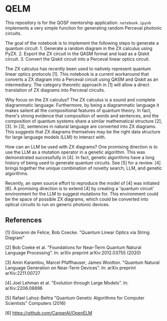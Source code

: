 # QELM

This repository is for the QOSF mentorship application. `notebook.ipynb` implements a very simple function for generating random Perceval photonic circuits.

The goal of the notebook is to implement the following steps to generate a quantum circuit:
    1. Generate a random diagram in the ZX calculus using PyZX.
    2. Export the ZX circuit in the QASM format and load as a Qiskit circuit.
    3. Convert the Qiskit circuit into a Perceval linear optics circuit.
   

The ZX calculus has recently been used to natively represent quantum linear optics protocols [1]. This notebook is a current workaround that converts a ZX diagram into a Perceval circuit using QASM and Qiskit as an intermediary.  The category theoretic approach in [1] will allow a direct translation of ZX diagrams into Perceval circuits.

Why focus on the ZX calculus?  The ZX calculus is a sound and complete diagrammatic language. Furthermore, by being a diagrammatic language it makes salient all the compositional features of quantum theory.  In fact, there's strong evidence that composition of words and sentences, and the composition of quantum systems share a similar mathematical structure [2], [3].  In [3], sentences in natural language are converted into ZX diagrams.  This suggests that ZX diagrams themselves may be the right data structure for large language models (LLM) to interact with.

How can an LLM be used with ZX diagrams?  One promising direction is to use the LLM as a mutation operator in a genetic algorithm.  This was demonstrated successfully in [4].  In fact, genetic algorithms have a long history of being used to generate quantum circuits.  See [5] for a review.  [4] brings together the unique combination of novelty search, LLM, and genetic algorithms.

Recently, an open source effort to reproduce the model of [4] was initiated [6]. A promising direction is to extend [4] by creating a 'quantum circuit' environment for the LLM to suggest mutations for.  This environment could be the space of possible ZX diagrams, which could be converted into optical circuits to run on generic photonic devices.

## References

[1] Giovanni de Felice, Bob Coecke. "Quantum Linear Optics via String Diagram"

[2] Bob Coeke et al. "Foundations for Near-Term Quantum Natural Language Processing". In: arXiv preprint arXiv:2012.03755 (2020)

[3] Amin Karamlou, Marcel Pfaffhauser, James Wootton. "Quantum Natural Language Generation on Near-Term Devices". In: arXiv preprint arXiv:2211.00727

[4] Joel Lehman et al. "Evolution through Large Models". In: arXiv:2206.08896

[5] Rafael Lahoz-Beltra "Quantum Genetic Algorithms for Computer Scientists" Computers (2016)

[6] https://github.com/CarperAI/OpenELM
